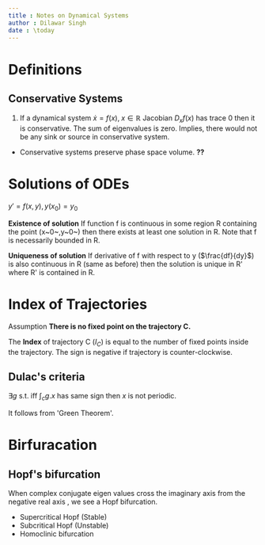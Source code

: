 ```yaml
---
title : Notes on Dynamical Systems 
author : Dilawar Singh
date : \today
---
```


# Definitions

## Conservative Systems

1. If a dynamical system $\dot{x}=f(x),\; x\in\mathbb{R}$ Jacobian $D_xf(x)$ has
   trace 0 then it is conservative. The sum of eigenvalues is zero. Implies,
   there would not be any sink or source in conservative system.

- Conservative systems preserve phase space volume. __??__


# Solutions of ODEs

$y' = f(x,y), y(x_0)=y_0$

__Existence of solution__  If function f is continuous in some region R
containing the point (x~0~,y~0~) then there exists at least one  solution in R.
Note that f is necessarily bounded in R.

__Uniqueness of solution__ If derivative of f with respect to y
($\frac{df}{dy}$) is also continuous in R (same as before) then the solution is
unique in R' where R' is contained in R.

# Index of Trajectories

Assumption __There is no fixed point on the trajectory C.__

The __Index__ of trajectory C ($I_C$) is equal to the number of fixed points
inside the trajectory. The sign is negative if trajectory is counter-clockwise.

## Dulac's criteria

$\exists g$ s.t. iff $\int_c g.x$ has same sign then $x$ is not periodic.

It follows from 'Green Theorem'.

# Birfuracation

## Hopf's bifurcation

When complex conjugate eigen values cross the imaginary axis from the negative real axis ,
we see a Hopf bifurcation.

- Supercritical Hopf (Stable)
- Subcritical Hopf (Unstable)
- Homoclinic bifurcation
